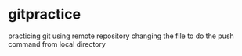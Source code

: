 # gitpractice
practicing git using remote repository
changing the file to do the push command from local directory

